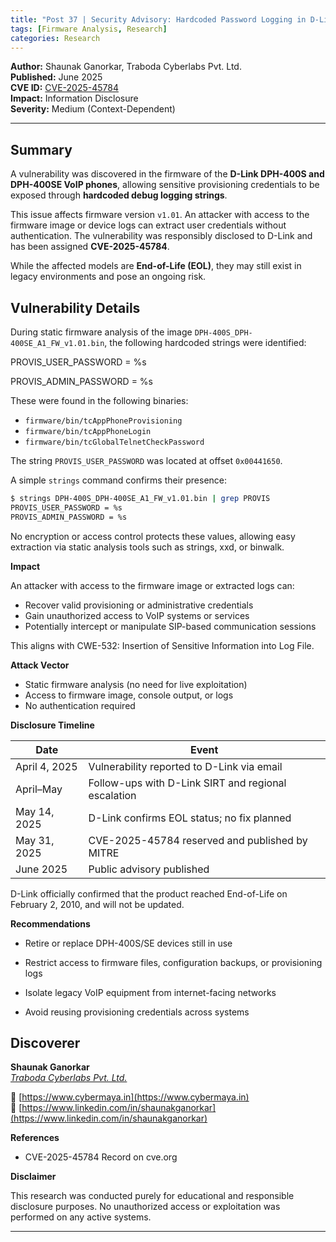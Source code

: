 ```yaml
---
title: "Post 37 | Security Advisory: Hardcoded Password Logging in D-Link DPH-400S/SE Firmware (CVE-2025-45784)"
tags: [Firmware Analysis, Research] 
categories: Research 
---
```


**Author:** Shaunak Ganorkar, Traboda Cyberlabs Pvt. Ltd.  
**Published:** June 2025  
**CVE ID:** [CVE-2025-45784](https://cve.org/CVERecord?id=CVE-2025-45784)  
**Impact:** Information Disclosure  
**Severity:** Medium (Context-Dependent)

---
## Summary

A vulnerability was discovered in the firmware of the **D-Link DPH-400S and DPH-400SE VoIP phones**, allowing sensitive provisioning credentials to be exposed through **hardcoded debug logging strings**.

This issue affects firmware version `v1.01`. An attacker with access to the firmware image or device logs can extract user credentials without authentication. The vulnerability was responsibly disclosed to D-Link and has been assigned **CVE-2025-45784**.

While the affected models are **End-of-Life (EOL)**, they may still exist in legacy environments and pose an ongoing risk.

## Vulnerability Details

During static firmware analysis of the image `DPH-400S_DPH-400SE_A1_FW_v1.01.bin`, the following hardcoded strings were identified:

PROVIS_USER_PASSWORD = %s

PROVIS_ADMIN_PASSWORD = %s

These were found in the following binaries:

- `firmware/bin/tcAppPhoneProvisioning`
- `firmware/bin/tcAppPhoneLogin`
- `firmware/bin/tcGlobalTelnetCheckPassword`

The string `PROVIS_USER_PASSWORD` was located at offset `0x00441650`.

A simple `strings` command confirms their presence:

```bash
$ strings DPH-400S_DPH-400SE_A1_FW_v1.01.bin | grep PROVIS
PROVIS_USER_PASSWORD = %s
PROVIS_ADMIN_PASSWORD = %s
```

No encryption or access control protects these values, allowing easy extraction via static analysis tools such as strings, xxd, or binwalk.


**Impact**

An attacker with access to the firmware image or extracted logs can:

-    Recover valid provisioning or administrative credentials
-    Gain unauthorized access to VoIP systems or services
-    Potentially intercept or manipulate SIP-based communication sessions

This aligns with CWE-532: Insertion of Sensitive Information into Log File.

**Attack Vector**

-    Static firmware analysis (no need for live exploitation)
-    Access to firmware image, console output, or logs
-    No authentication required

**Disclosure Timeline**


| Date           | Event                                                   |
|----------------|---------------------------------------------------------|
| April 4, 2025  | Vulnerability reported to D-Link via email              |
| April–May      | Follow-ups with D-Link SIRT and regional escalation     |
| May 14, 2025   | D-Link confirms EOL status; no fix planned              |
| May 31, 2025   | CVE-2025-45784 reserved and published by MITRE          |
| June 2025      | Public advisory published                               |


D-Link officially confirmed that the product reached End-of-Life on February 2, 2010, and will not be updated.

**Recommendations**

-    Retire or replace DPH-400S/SE devices still in use

-    Restrict access to firmware files, configuration backups, or provisioning logs

-    Isolate legacy VoIP equipment from internet-facing networks

-    Avoid reusing provisioning credentials across systems

## Discoverer

**Shaunak Ganorkar**  
*[Traboda Cyberlabs Pvt. Ltd.](https://traboda.com/)*

🔗 [https://www.cybermaya.in](https://www.cybermaya.in)  
🔗 [https://www.linkedin.com/in/shaunakganorkar](https://www.linkedin.com/in/shaunakganorkar)

**References**

-    CVE-2025-45784 Record on cve.org

**Disclaimer**

This research was conducted purely for educational and responsible disclosure purposes.
No unauthorized access or exploitation was performed on any active systems.

---